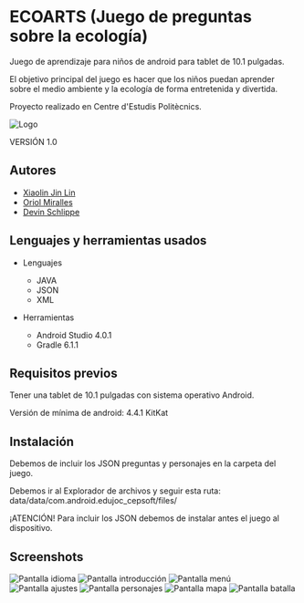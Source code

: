 # ECOARTS (Juego de preguntas sobre la ecología)

Juego de aprendizaje para niños de android para tablet de 10.1 pulgadas.

El objetivo principal del juego es hacer que los niños puedan aprender sobre el medio ambiente y la ecología de forma entretenida y divertida.

Proyecto realizado en Centre d'Estudis Politècnics.

![Logo](https://raw.githubusercontent.com/x140l1n/ProyectoAndroidCEP_1/master/app/src/main/res/mipmap-xxxhdpi/app_icon.png)

VERSIÓN 1.0

## Autores
* [Xiaolin Jin Lin](https://github.com/x140l1n) 
* [Oriol Miralles](https://github.com/OriolMiralles)
* [Devin Schlippe](https://github.com/DevinSJ)

## Lenguajes y herramientas usados
* Lenguajes
  * JAVA
  * JSON
  * XML

* Herramientas
  * Android Studio 4.0.1 
  * Gradle 6.1.1

## Requisitos previos
Tener una tablet de 10.1 pulgadas con sistema operativo Android.

Versión de mínima de android: 4.4.1 KitKat

## Instalación
Debemos de incluir los JSON preguntas y personajes en la carpeta del juego.

Debemos ir al Explorador de archivos y seguir esta ruta: data/data/com.android.edujoc_cepsoft/files/

¡ATENCIÓN!
Para incluir los JSON debemos de instalar antes el juego al dispositivo.

## Screenshots

![Pantalla idioma](https://github.com/x140l1n/ProyectoAndroidCEP_1/blob/master/app/src/main/res/drawable/pantalla_idioma.jpg)
![Pantalla introducción](https://github.com/x140l1n/ProyectoAndroidCEP_1/blob/master/app/src/main/res/drawable/pantalla_introduccion.jpg)
![Pantalla menú](https://github.com/x140l1n/ProyectoAndroidCEP_1/blob/master/app/src/main/res/drawable/pantalla_menu.jpg)
![Pantalla ajustes](https://github.com/x140l1n/ProyectoAndroidCEP_1/blob/master/app/src/main/res/drawable/pantalla_ajustes.jpg)
![Pantalla personajes](https://github.com/x140l1n/ProyectoAndroidCEP_1/blob/master/app/src/main/res/drawable/pantalla_personajes.jpg)
![Pantalla mapa](https://github.com/x140l1n/ProyectoAndroidCEP_1/blob/master/app/src/main/res/drawable/pantalla_mapa.jpg)
![Pantalla batalla](https://github.com/x140l1n/ProyectoAndroidCEP_1/blob/master/app/src/main/res/drawable/pantalla_batalla.jpg)


